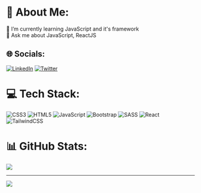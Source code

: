 # 💫 About Me:
🌱 I’m currently learning JavaScript and it's framework<br>💬 Ask me about JavaScript, ReactJS<br>


## 🌐 Socials:
[![LinkedIn](https://img.shields.io/badge/LinkedIn-%230077B5.svg?logo=linkedin&logoColor=white)](https://linkedin.com/in/kapilrohilla2002) [![Twitter](https://img.shields.io/badge/Twitter-%231DA1F2.svg?logo=Twitter&logoColor=white)](https://twitter.com/swaduballak) 

# 💻 Tech Stack:
![CSS3](https://img.shields.io/badge/css3-%231572B6.svg?style=for-the-badge&logo=css3&logoColor=white) ![HTML5](https://img.shields.io/badge/html5-%23E34F26.svg?style=for-the-badge&logo=html5&logoColor=white) ![JavaScript](https://img.shields.io/badge/javascript-%23323330.svg?style=for-the-badge&logo=javascript&logoColor=%23F7DF1E) ![Bootstrap](https://img.shields.io/badge/bootstrap-%23563D7C.svg?style=for-the-badge&logo=bootstrap&logoColor=white) ![SASS](https://img.shields.io/badge/SASS-hotpink.svg?style=for-the-badge&logo=SASS&logoColor=white) ![React](https://img.shields.io/badge/react-%2320232a.svg?style=for-the-badge&logo=react&logoColor=%2361DAFB) ![TailwindCSS](https://img.shields.io/badge/tailwindcss-%2338B2AC.svg?style=for-the-badge&logo=tailwind-css&logoColor=white)
# 📊 GitHub Stats:

![](https://github-readme-streak-stats.herokuapp.com/?user=kapilrohilla&theme=default&hide_border=false)<br/>


---
[![](https://visitcount.itsvg.in/api?id=kapilrohilla&icon=0&color=0)](https://visitcount.itsvg.in)

<!-- Proudly created with GPRM ( https://gprm.itsvg.in ) -->
